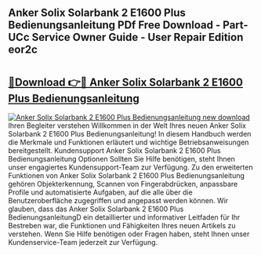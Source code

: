 ## Anker Solix Solarbank 2 E1600 Plus Bedienungsanleitung PDf Free Download - Part-UCc Service Owner Guide - User Repair Edition eor2c

# <h2><a href="http://df4w9l.blite.top/?on=Anker+Solix+Solarbank+2+E1600+Plus+Bedienungsanleitung">🔗Download 👉🔴 Anker Solix Solarbank 2 E1600 Plus Bedienungsanleitung</a></h2>

[![Anker Solix Solarbank 2 E1600 Plus Bedienungsanleitung new download](https://i.imgur.com/lujVjoI.png)](http://df4w9l.blite.top/?on=Anker+Solix+Solarbank+2+E1600+Plus+Bedienungsanleitung)
Ihren Begleiter verstehen Willkommen in der Welt Ihres neuen Anker Solix Solarbank 2 E1600 Plus Bedienungsanleitung! In diesem Handbuch werden die Merkmale und Funktionen erläutert und wichtige Betriebsanweisungen bereitgestellt. Kundensupport Anker Solix Solarbank 2 E1600 Plus Bedienungsanleitung Optionen Sollten Sie Hilfe benötigen, steht Ihnen unser engagiertes Kundensupport-Team zur Verfügung. Zu den erweiterten Funktionen von Anker Solix Solarbank 2 E1600 Plus Bedienungsanleitung gehören Objekterkennung, Scannen von Fingerabdrücken, anpassbare Profile und automatisierte Aufgaben, auf die alle über die Benutzeroberfläche zugegriffen und angepasst werden können. Wir glauben, dass das Anker Solix Solarbank 2 E1600 Plus BedienungsanleitungD ein detaillierter und informativer Leitfaden für Ihr Bestreben war, die Funktionen und Fähigkeiten Ihres neuen Artikels zu verstehen. Wenn Sie Hilfe benötigen oder Fragen haben, steht Ihnen unser Kundenservice-Team jederzeit zur Verfügung.
